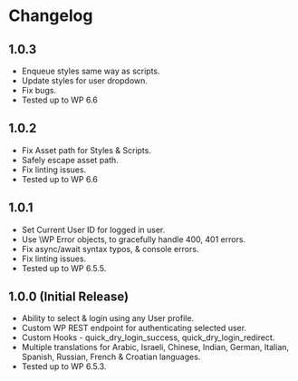 # Changelog

## 1.0.3
* Enqueue styles same way as scripts.
* Update styles for user dropdown.
* Fix bugs.
* Tested up to WP 6.6

## 1.0.2
* Fix Asset path for Styles & Scripts.
* Safely escape asset path.
* Fix linting issues.
* Tested up to WP 6.6

## 1.0.1
* Set Current User ID for logged in user.
* Use \WP Error objects, to gracefully handle 400, 401 errors.
* Fix async/await syntax typos, & console errors.
* Fix linting issues.
* Tested up to WP 6.5.5.

## 1.0.0 (Initial Release)
* Ability to select & login using any User profile.
* Custom WP REST endpoint for authenticating selected user.
* Custom Hooks - quick_dry_login_success, quick_dry_login_redirect.
* Multiple translations for Arabic, Israeli, Chinese, Indian, German, Italian, Spanish, Russian, French & Croatian languages.
* Tested up to WP 6.5.3.
